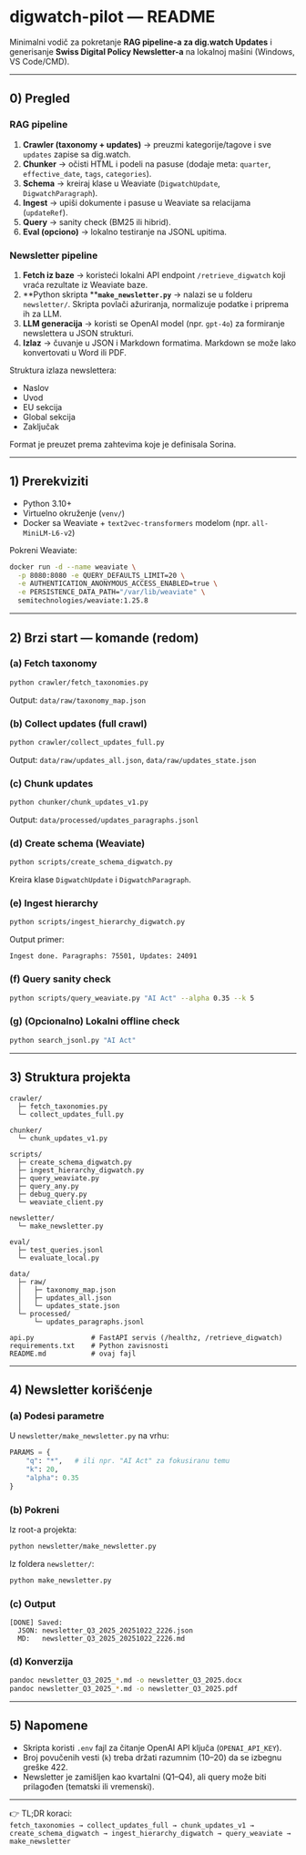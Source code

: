 # digwatch-pilot — README 

Minimalni vodič za pokretanje **RAG pipeline-a za dig.watch Updates** i generisanje **Swiss Digital Policy Newsletter-a** na lokalnoj mašini (Windows, VS Code/CMD).

---

## 0) Pregled

### RAG pipeline

1. **Crawler (taxonomy + updates)** → preuzmi kategorije/tagove i sve `updates` zapise sa dig.watch.
2. **Chunker** → očisti HTML i podeli na pasuse (dodaje meta: `quarter`, `effective_date`, `tags`, `categories`).
3. **Schema** → kreiraj klase u Weaviate (`DigwatchUpdate`, `DigwatchParagraph`).
4. **Ingest** → upiši dokumente i pasuse u Weaviate sa relacijama (`updateRef`).
5. **Query** → sanity check (BM25 ili hibrid).
6. **Eval (opciono)** → lokalno testiranje na JSONL upitima.

### Newsletter pipeline

1. **Fetch iz baze** → koristeći lokalni API endpoint `/retrieve_digwatch` koji vraća rezultate iz Weaviate baze.
2. \*\*Python skripta \*\***`make_newsletter.py`** → nalazi se u folderu `newsletter/`. Skripta povlači ažuriranja, normalizuje podatke i priprema ih za LLM.
3. **LLM generacija** → koristi se OpenAI model (npr. `gpt-4o`) za formiranje newslettera u JSON strukturi.
4. **Izlaz** → čuvanje u JSON i Markdown formatima. Markdown se može lako konvertovati u Word ili PDF.

Struktura izlaza newslettera:

- Naslov
- Uvod
- EU sekcija
- Global sekcija
- Zaključak

Format je preuzet prema zahtevima koje je definisala Sorina.

---

## 1) Prerekviziti

- Python 3.10+
- Virtuelno okruženje (`venv/`)
- Docker sa Weaviate + `text2vec-transformers` modelom (npr. `all-MiniLM-L6-v2`)

Pokreni Weaviate:

```bash
docker run -d --name weaviate \
  -p 8080:8080 -e QUERY_DEFAULTS_LIMIT=20 \
  -e AUTHENTICATION_ANONYMOUS_ACCESS_ENABLED=true \
  -e PERSISTENCE_DATA_PATH="/var/lib/weaviate" \
  semitechnologies/weaviate:1.25.8
```

---

## 2) Brzi start — komande (redom)

### (a) Fetch taxonomy

```bash
python crawler/fetch_taxonomies.py
```

Output: `data/raw/taxonomy_map.json`

### (b) Collect updates (full crawl)

```bash
python crawler/collect_updates_full.py
```

Output: `data/raw/updates_all.json`, `data/raw/updates_state.json`

### (c) Chunk updates

```bash
python chunker/chunk_updates_v1.py
```

Output: `data/processed/updates_paragraphs.jsonl`

### (d) Create schema (Weaviate)

```bash
python scripts/create_schema_digwatch.py
```

Kreira klase `DigwatchUpdate` i `DigwatchParagraph`.

### (e) Ingest hierarchy

```bash
python scripts/ingest_hierarchy_digwatch.py
```

Output primer:

```
Ingest done. Paragraphs: 75501, Updates: 24091
```

### (f) Query sanity check

```bash
python scripts/query_weaviate.py "AI Act" --alpha 0.35 --k 5
```

### (g) (Opcionalno) Lokalni offline check

```bash
python search_jsonl.py "AI Act"
```

---

## 3) Struktura projekta

```
crawler/
  ├─ fetch_taxonomies.py
  └─ collect_updates_full.py

chunker/
  └─ chunk_updates_v1.py

scripts/
  ├─ create_schema_digwatch.py
  ├─ ingest_hierarchy_digwatch.py
  ├─ query_weaviate.py
  ├─ query_any.py
  ├─ debug_query.py
  └─ weaviate_client.py   

newsletter/
  └─ make_newsletter.py   

eval/
  ├─ test_queries.jsonl
  └─ evaluate_local.py

data/
  ├─ raw/
  │   ├─ taxonomy_map.json
  │   ├─ updates_all.json
  │   └─ updates_state.json
  └─ processed/
      └─ updates_paragraphs.jsonl

api.py              # FastAPI servis (/healthz, /retrieve_digwatch)
requirements.txt    # Python zavisnosti
README.md           # ovaj fajl
```

---

## 4) Newsletter korišćenje

### (a) Podesi parametre

U `newsletter/make_newsletter.py` na vrhu:

```python
PARAMS = {
    "q": "*",   # ili npr. "AI Act" za fokusiranu temu
    "k": 20,
    "alpha": 0.35
}
```

### (b) Pokreni

Iz root-a projekta:

```bash
python newsletter/make_newsletter.py
```

Iz foldera `newsletter/`:

```bash
python make_newsletter.py
```

### (c) Output

```
[DONE] Saved:
  JSON: newsletter_Q3_2025_20251022_2226.json
  MD:   newsletter_Q3_2025_20251022_2226.md
```

### (d) Konverzija

```bash
pandoc newsletter_Q3_2025_*.md -o newsletter_Q3_2025.docx
pandoc newsletter_Q3_2025_*.md -o newsletter_Q3_2025.pdf
```

---

## 5) Napomene



- Skripta koristi `.env` fajl za čitanje OpenAI API ključa (`OPENAI_API_KEY`).
- Broj povučenih vesti (`k`) treba držati razumnim (10–20) da se izbegnu greške 422.
- Newsletter je zamišljen kao kvartalni (Q1–Q4), ali query može biti prilagođen (tematski ili vremenski).

---

👉 TL;DR koraci:\
`fetch_taxonomies → collect_updates_full → chunk_updates_v1 → create_schema_digwatch → ingest_hierarchy_digwatch → query_weaviate → make_newsletter`

